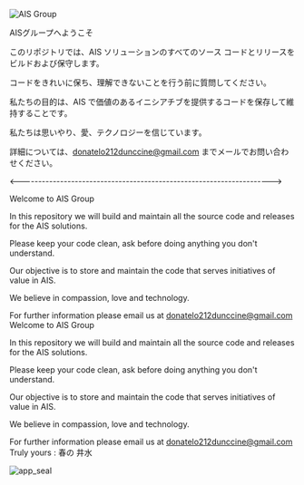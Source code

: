 
![AIS Group](https://assets-cdn.audionetwork.com/templates/images/Image_10095_98.png)


AISグループへようこそ

このリポジトリでは、AIS ソリューションのすべてのソース コードとリリースをビルドおよび保守します。


コードをきれいに保ち、理解できないことを行う前に質問してください。

私たちの目的は、AIS で価値のあるイニシアチブを提供するコードを保存して維持することです。






私たちは思いやり、愛、テクノロジーを信じています。


詳細については、donatelo212dunccine@gmail.com までメールでお問い合わせください。


<--------------------------------------------------------------------->

Welcome to AIS Group

In this repository we will build and maintain all the source code and releases for the AIS solutions.


Please keep your code clean, ask before doing anything you don't understand. 

Our objective is to store and maintain the code that serves initiatives of value in AIS.






We believe in compassion, love and technology.


For further information please email us at donatelo212dunccine@gmail.com
Welcome to AIS Group

In this repository we will build and maintain all the source code and releases for the AIS solutions.


Please keep your code clean, ask before doing anything you don't understand. 

Our objective is to store and maintain the code that serves initiatives of value in AIS.






We believe in compassion, love and technology.


For further information please email us at donatelo212dunccine@gmail.com
Truly yours : 
春の 井水

![app_seal](https://png.pngtree.com/background/20210709/original/pngtree-japan-zephyr-japanese-lucky-cat-picture-image_928602.jpg)



